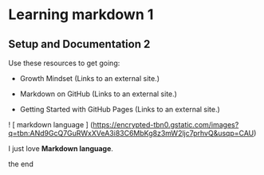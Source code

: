 # Learning markdown 1

##  Setup and Documentation 2

Use these resources to get going:

 * Growth Mindset (Links to an external site.)

* Markdown on GitHub (Links to an external site.)

* Getting Started with GitHub Pages (Links to an external site.)

 ! [ markdown language ] (https://encrypted-tbn0.gstatic.com/images?q=tbn:ANd9GcQ7GuRWxXVeA3i83C6MbKg8z3mW2ljc7prhvQ&usqp=CAU) 

 

I just love **Markdown language**.

 

 

the end
